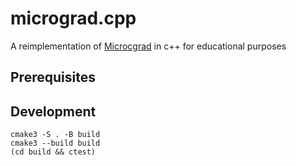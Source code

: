 # micrograd.cpp
A reimplementation of [Microcgrad](https://github.com/karpathy/micrograd) in c++ for educational purposes

## Prerequisites

## Development

```
cmake3 -S . -B build
cmake3 --build build
(cd build && ctest)
```
